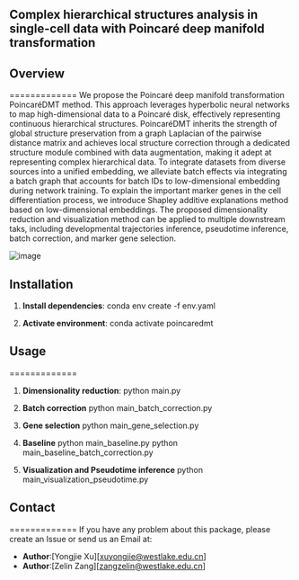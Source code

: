 ## Complex hierarchical structures analysis in single-cell data with Poincaré deep manifold transformation

## Overview
=============
We propose the Poincaré deep manifold transformation PoincaréDMT method. This approach leverages hyperbolic neural networks to map high-dimensional data to a Poincaré disk, effectively representing continuous hierarchical structures. PoincaréDMT inherits the strength of global structure preservation from a graph Laplacian of the pairwise distance matrix and achieves local structure correction through a dedicated structure module combined with data augmentation, making it adept at representing complex hierarchical data. To integrate datasets from diverse sources into a unified embedding, we alleviate batch effects via integrating a batch graph that accounts for batch IDs to low-dimensional embedding during network training. To explain the important marker genes in the cell differentiation process, we introduce Shapley additive explanations method based on low-dimensional embeddings. The proposed dimensionality reduction and visualization method can be applied to multiple downstream taks, including developmental trajectories inference, pseudotime inference, batch correction, and marker gene selection.

![image](https://github.com/Westlake-AI/PoincareDMT/tree/main/Figures/Framework.png)

## Installation

1. **Install dependencies**:
conda env create -f env.yaml

2. **Activate environment**:
conda activate poincaredmt

## Usage
=============
1. **Dimensionality reduction**:
python main.py

2. **Batch correction**
python main_batch_correction.py

3. **Gene selection**
python main_gene_selection.py

4. **Baseline**
python main_baseline.py
python main_baseline_batch_correction.py

5. **Visualization and Pseudotime inference**
python main_visualization_pseudotime.py

## Contact
=============
If you have any problem about this package, please create an Issue or send us an Email at:
- **Author**:[Yongjie Xu][xuyongjie@westlake.edu.cn]
- **Author**:[Zelin Zang][zangzelin@westlake.edu.cn]
